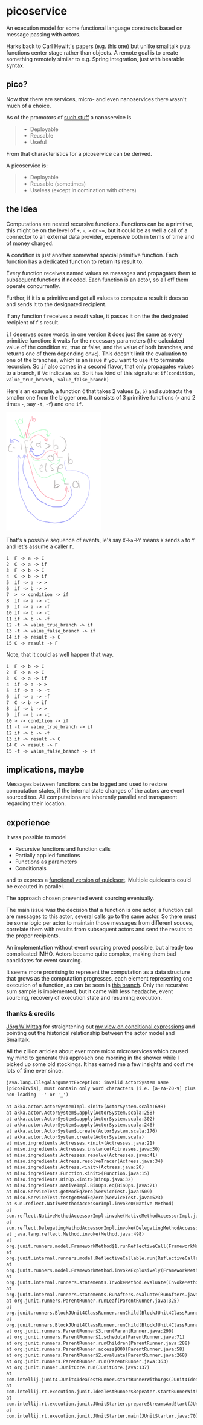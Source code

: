 # picoservice
An execution model for some functional language constructs based on message passing with actors.

Harks back to Carl Hewitt's papers (e.g. [this one](http://worrydream.com/refs/Hewitt-ActorModel.pdf)) but unlike smalltalk puts functions center stage rather than objects. A remote goal is to create
something remotely similar to e.g. Spring integration, just with bearable syntax.

## pico?

Now that there are services, micro- and even nanoservices there wasn't much of a choice.

As of the promotors of [such stuff](https://www.serverlessops.io/blog/rise-of-the-nanoservice) a nanoservice is

>- Deployable
>- Reusable
>- Useful

From that characteristics for a picoservice can be derived.

A picoservice is:

>- Deployable
>- Reusable (sometimes)
>- Useless (except in comination with others)

## the idea 

Computations are nested recursive functions. Functions can be a primitive, this might be on the level of `+`, `-`, `>` or `<=`, but it could be as well a call of a connector to an external data provider, expensive both in terms of time and of money charged.
   
A condition is just another somewhat special primitive function. Each function has a dedicated function to return its result to. 

Every function receives named values as messages and propagates them to subsequent functions if needed. Each function is an actor, so all off them operate concurrently.  

Further, if it is a primitive and got all values to compute a result it does so and sends it to the designated recipient. 

If any function f receives a result value, it passes it on the the designated recipient of f's result.

`if` deserves some words: in one version it does just the same as every primitive function: it waits for the necessary parameters (the calculated value of the condition `Vc`, true or false, and the value of both branches, and returns one of them depending on`Vc`). This doesn't limit the evaluation to one of the branches, which is an issue if you want to use it to terminate recursion. So `if` also comes in a second flavor, that only propagates values to a branch, if `Vc` indicates so. 
 So it has kind of this signature: `if(condition, value_true_branch, value_false_branch)` 

Here's an example, a function `C` that takes 2 values (`a`, `b`) and subtracts the smaller one from the bigger one. It consists of 3 primitive functions (`>` and 2 times `-`, say `-t`, `-f`) and one `if`.

![if](./if.png)

That's a possible sequence of events, le's say `X`->`a`->`Y` means `X` sends `a` to `Y` and let's assume a caller `Γ`.

```
1  Γ -> a -> C
2  C -> a -> if 
3  Γ -> b -> C
4  C -> b -> if
5  if -> a -> >
6  if -> b -> >
7  > -> condition -> if
8  if -> a -> -t
9  if -> a -> -f
10 if -> b -> -t
11 if -> b -> -f
12 -t -> value_true_branch -> if
13 -t -> value_false_branch -> if  
14 if -> result -> C
15 C -> result -> Γ 
```
Note, that it could as well happen that way.

```
1  Γ -> b -> C
2  Γ -> a -> C
3  C -> a -> if 
4  if -> a -> >
5  if -> a -> -t
6  if -> a -> -f
7  C -> b -> if
8  if -> b -> >
9  if -> b -> -t
10 > -> condition -> if
11 -t -> value_true_branch -> if
12 if -> b -> -f
13 if -> result -> C
14 C -> result -> Γ 
15 -t -> value_false_branch -> if  
```

## implications, maybe

Messages between functions can be logged and used to restore computation states, if the internal state changes of the actors are event sourced too.
All computations are inherently parallel and transparent regarding their location. 

## experience

It was possible to model

- Recursive functions and function calls
- Partially applied functions
- Functions as parameters
- Conditionals

and to express a [functional version of quicksort](http://learnyouahaskell.com/recursion). Multiple quicksorts could be executed in parallel. 

The approach chosen prevented event sourcing eventually.

The main issue was the decision that a function is one actor, a function call are messages to this actor, several calls go to the same actor.
So there must be some logic per actor to maintain those messages from different souces, correlate them with results from subsequent actors and send the results to the proper recipients. 

An implementation without event sourcing proved possible, but already too complicated IMHO. Actors became quite complex, making them bad candidates for event sourcing.

It seems more promising to represent the computation as a data structure that grows as the computation progresses, each element representing one execution of a function, as can be seen in [this branch](https://github.com/curiosag/picoservice/tree/MoreMicro).
Only the recursive sum sample is implemented, but it came with less headache, event sourcing, recovery of execution state and resuming execution. 


### thanks & credits
[Jörg W Mittag](https://stackoverflow.com/users/2988/j%c3%b6rg-w-mittag) for straightening out [my view on conditional expressions](https://stackoverflow.com/questions/58316588/how-to-model-if-expressions-with-actor-systems) and pointing out the historical relationship between the actor model and Smalltalk.

All the zillion articles about ever more micro microservices which caused my mind to generate this approach one morning in the shower while I picked up some old stockings. It has earned me a few insights and cost me lots of time ever since. 

    java.lang.IllegalArgumentException: invalid ActorSystem name [picosörvis], must contain only word characters (i.e. [a-zA-Z0-9] plus non-leading '-' or '_')

	at akka.actor.ActorSystemImpl.<init>(ActorSystem.scala:698)
	at akka.actor.ActorSystem$.apply(ActorSystem.scala:258)
	at akka.actor.ActorSystem$.apply(ActorSystem.scala:302)
	at akka.actor.ActorSystem$.apply(ActorSystem.scala:246)
	at akka.actor.ActorSystem$.create(ActorSystem.scala:176)
	at akka.actor.ActorSystem.create(ActorSystem.scala)
	at miso.ingredients.Actresses.<init>(Actresses.java:21)
	at miso.ingredients.Actresses.instance(Actresses.java:30)
	at miso.ingredients.Actresses.resolve(Actresses.java:41)
	at miso.ingredients.Actress.resolveTracer(Actress.java:34)
	at miso.ingredients.Actress.<init>(Actress.java:20)
	at miso.ingredients.Function.<init>(Function.java:15)
	at miso.ingredients.BinOp.<init>(BinOp.java:32)
	at miso.ingredients.nativeImpl.BinOps.eq(BinOps.java:21)
	at miso.ServiceTest.getModEqZero(ServiceTest.java:509)
	at miso.ServiceTest.testgetModEqZero(ServiceTest.java:523)
	at sun.reflect.NativeMethodAccessorImpl.invoke0(Native Method)
	at sun.reflect.NativeMethodAccessorImpl.invoke(NativeMethodAccessorImpl.java:62)
	at sun.reflect.DelegatingMethodAccessorImpl.invoke(DelegatingMethodAccessorImpl.java:43)
	at java.lang.reflect.Method.invoke(Method.java:498)
	at org.junit.runners.model.FrameworkMethod$1.runReflectiveCall(FrameworkMethod.java:50)
	at org.junit.internal.runners.model.ReflectiveCallable.run(ReflectiveCallable.java:12)
	at org.junit.runners.model.FrameworkMethod.invokeExplosively(FrameworkMethod.java:47)
	at org.junit.internal.runners.statements.InvokeMethod.evaluate(InvokeMethod.java:17)
	at org.junit.internal.runners.statements.RunAfters.evaluate(RunAfters.java:27)
	at org.junit.runners.ParentRunner.runLeaf(ParentRunner.java:325)
	at org.junit.runners.BlockJUnit4ClassRunner.runChild(BlockJUnit4ClassRunner.java:78)
	at org.junit.runners.BlockJUnit4ClassRunner.runChild(BlockJUnit4ClassRunner.java:57)
	at org.junit.runners.ParentRunner$3.run(ParentRunner.java:290)
	at org.junit.runners.ParentRunner$1.schedule(ParentRunner.java:71)
	at org.junit.runners.ParentRunner.runChildren(ParentRunner.java:288)
	at org.junit.runners.ParentRunner.access$000(ParentRunner.java:58)
	at org.junit.runners.ParentRunner$2.evaluate(ParentRunner.java:268)
	at org.junit.runners.ParentRunner.run(ParentRunner.java:363)
	at org.junit.runner.JUnitCore.run(JUnitCore.java:137)
	at com.intellij.junit4.JUnit4IdeaTestRunner.startRunnerWithArgs(JUnit4IdeaTestRunner.java:68)
	at com.intellij.rt.execution.junit.IdeaTestRunner$Repeater.startRunnerWithArgs(IdeaTestRunner.java:47)
	at com.intellij.rt.execution.junit.JUnitStarter.prepareStreamsAndStart(JUnitStarter.java:242)
	at com.intellij.rt.execution.junit.JUnitStarter.main(JUnitStarter.java:70)
